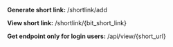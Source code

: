 **Generate short link:**
/shortlink/add

**View short link:**
/shortlink/{bit_short_link}

**Get endpoint only for login users:**
/api/view/{short_url}

